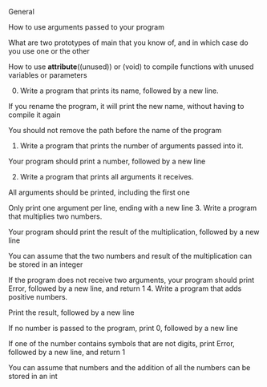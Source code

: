 General

How to use arguments passed to your program

What are two prototypes of main that you know of, and in which case do you use one or the other

How to use __attribute__((unused)) or (void) to compile functions with unused variables or parameters

0.  Write a program that prints its name, followed by a new line.



If you rename the program, it will print the new name, without having to compile it again

You should not remove the path before the name of the program


1.  Write a program that prints the number of arguments passed into it.



Your program should print a number, followed by a new line

2.  Write a program that prints all arguments it receives.



All arguments should be printed, including the first one

Only print one argument per line, ending with a new line
3.  Write a program that multiplies two numbers.



Your program should print the result of the multiplication, followed by a new line

You can assume that the two numbers and result of the multiplication can be stored in an integer

If the program does not receive two arguments, your program should print Error, followed by a new line, and return 1
4.  Write a program that adds positive numbers.



Print the result, followed by a new line

If no number is passed to the program, print 0, followed by a new line

If one of the number contains symbols that are not digits, print Error, followed by a new line, and return 1

You can assume that numbers and the addition of all the numbers can be stored in an int
